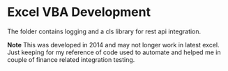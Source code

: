 # Excel VBA Development

The folder contains logging and a cls library for rest api integration. 


**Note** This was developed in 2014 and may not longer work in latest excel. Just keeping for my reference of code used to automate and helped me in couple of finance related integration testing.
